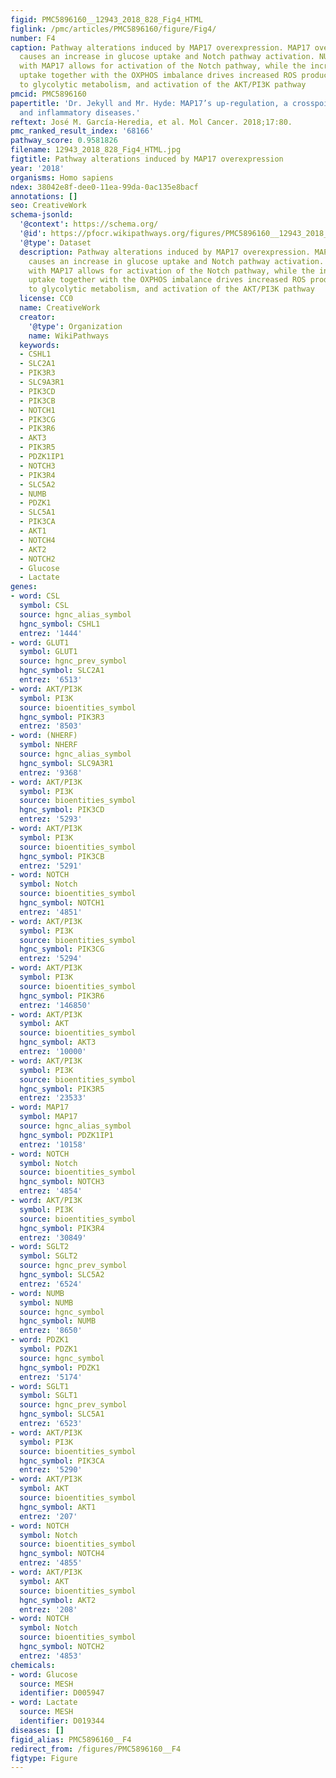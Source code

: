```yaml
---
figid: PMC5896160__12943_2018_828_Fig4_HTML
figlink: /pmc/articles/PMC5896160/figure/Fig4/
number: F4
caption: Pathway alterations induced by MAP17 overexpression. MAP17 overexpression
  causes an increase in glucose uptake and Notch pathway activation. NUMB interaction
  with MAP17 allows for activation of the Notch pathway, while the increased glucose
  uptake together with the OXPHOS imbalance drives increased ROS production, changes
  to glycolytic metabolism, and activation of the AKT/PI3K pathway
pmcid: PMC5896160
papertitle: 'Dr. Jekyll and Mr. Hyde: MAP17’s up-regulation, a crosspoint in cancer
  and inflammatory diseases.'
reftext: José M. García-Heredia, et al. Mol Cancer. 2018;17:80.
pmc_ranked_result_index: '68166'
pathway_score: 0.9581826
filename: 12943_2018_828_Fig4_HTML.jpg
figtitle: Pathway alterations induced by MAP17 overexpression
year: '2018'
organisms: Homo sapiens
ndex: 38042e8f-dee0-11ea-99da-0ac135e8bacf
annotations: []
seo: CreativeWork
schema-jsonld:
  '@context': https://schema.org/
  '@id': https://pfocr.wikipathways.org/figures/PMC5896160__12943_2018_828_Fig4_HTML.html
  '@type': Dataset
  description: Pathway alterations induced by MAP17 overexpression. MAP17 overexpression
    causes an increase in glucose uptake and Notch pathway activation. NUMB interaction
    with MAP17 allows for activation of the Notch pathway, while the increased glucose
    uptake together with the OXPHOS imbalance drives increased ROS production, changes
    to glycolytic metabolism, and activation of the AKT/PI3K pathway
  license: CC0
  name: CreativeWork
  creator:
    '@type': Organization
    name: WikiPathways
  keywords:
  - CSHL1
  - SLC2A1
  - PIK3R3
  - SLC9A3R1
  - PIK3CD
  - PIK3CB
  - NOTCH1
  - PIK3CG
  - PIK3R6
  - AKT3
  - PIK3R5
  - PDZK1IP1
  - NOTCH3
  - PIK3R4
  - SLC5A2
  - NUMB
  - PDZK1
  - SLC5A1
  - PIK3CA
  - AKT1
  - NOTCH4
  - AKT2
  - NOTCH2
  - Glucose
  - Lactate
genes:
- word: CSL
  symbol: CSL
  source: hgnc_alias_symbol
  hgnc_symbol: CSHL1
  entrez: '1444'
- word: GLUT1
  symbol: GLUT1
  source: hgnc_prev_symbol
  hgnc_symbol: SLC2A1
  entrez: '6513'
- word: AKT/PI3K
  symbol: PI3K
  source: bioentities_symbol
  hgnc_symbol: PIK3R3
  entrez: '8503'
- word: (NHERF)
  symbol: NHERF
  source: hgnc_alias_symbol
  hgnc_symbol: SLC9A3R1
  entrez: '9368'
- word: AKT/PI3K
  symbol: PI3K
  source: bioentities_symbol
  hgnc_symbol: PIK3CD
  entrez: '5293'
- word: AKT/PI3K
  symbol: PI3K
  source: bioentities_symbol
  hgnc_symbol: PIK3CB
  entrez: '5291'
- word: NOTCH
  symbol: Notch
  source: bioentities_symbol
  hgnc_symbol: NOTCH1
  entrez: '4851'
- word: AKT/PI3K
  symbol: PI3K
  source: bioentities_symbol
  hgnc_symbol: PIK3CG
  entrez: '5294'
- word: AKT/PI3K
  symbol: PI3K
  source: bioentities_symbol
  hgnc_symbol: PIK3R6
  entrez: '146850'
- word: AKT/PI3K
  symbol: AKT
  source: bioentities_symbol
  hgnc_symbol: AKT3
  entrez: '10000'
- word: AKT/PI3K
  symbol: PI3K
  source: bioentities_symbol
  hgnc_symbol: PIK3R5
  entrez: '23533'
- word: MAP17
  symbol: MAP17
  source: hgnc_alias_symbol
  hgnc_symbol: PDZK1IP1
  entrez: '10158'
- word: NOTCH
  symbol: Notch
  source: bioentities_symbol
  hgnc_symbol: NOTCH3
  entrez: '4854'
- word: AKT/PI3K
  symbol: PI3K
  source: bioentities_symbol
  hgnc_symbol: PIK3R4
  entrez: '30849'
- word: SGLT2
  symbol: SGLT2
  source: hgnc_prev_symbol
  hgnc_symbol: SLC5A2
  entrez: '6524'
- word: NUMB
  symbol: NUMB
  source: hgnc_symbol
  hgnc_symbol: NUMB
  entrez: '8650'
- word: PDZK1
  symbol: PDZK1
  source: hgnc_symbol
  hgnc_symbol: PDZK1
  entrez: '5174'
- word: SGLT1
  symbol: SGLT1
  source: hgnc_prev_symbol
  hgnc_symbol: SLC5A1
  entrez: '6523'
- word: AKT/PI3K
  symbol: PI3K
  source: bioentities_symbol
  hgnc_symbol: PIK3CA
  entrez: '5290'
- word: AKT/PI3K
  symbol: AKT
  source: bioentities_symbol
  hgnc_symbol: AKT1
  entrez: '207'
- word: NOTCH
  symbol: Notch
  source: bioentities_symbol
  hgnc_symbol: NOTCH4
  entrez: '4855'
- word: AKT/PI3K
  symbol: AKT
  source: bioentities_symbol
  hgnc_symbol: AKT2
  entrez: '208'
- word: NOTCH
  symbol: Notch
  source: bioentities_symbol
  hgnc_symbol: NOTCH2
  entrez: '4853'
chemicals:
- word: Glucose
  source: MESH
  identifier: D005947
- word: Lactate
  source: MESH
  identifier: D019344
diseases: []
figid_alias: PMC5896160__F4
redirect_from: /figures/PMC5896160__F4
figtype: Figure
---
```

